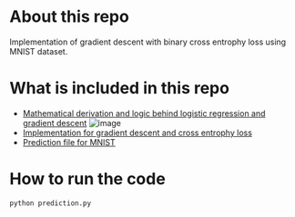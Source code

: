 # About this repo
Implementation of gradient descent with binary cross entrophy loss using MNIST dataset.

# What is included in this repo
* [Mathematical derivation and logic behind logistic regression and gradient descent](./formulation.pdf)
![image](https://github.com/khuyentran1401/MNIST-gradient-descent/blob/master/Screenshot%20from%202020-05-02%2009-09-51.png)
* [Implementation for gradient descent and cross entrophy loss](./gradient_descent.py)
* [Prediction file for MNIST](./prediction.py)
# How to run the code
```
python prediction.py

```



